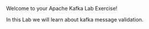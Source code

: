 Welcome to your Apache Kafka Lab Exercise!

In this Lab we will learn about kafka message validation.